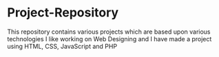 # Project-Repository
This repository contains various projects which are based upon various technologies
I like working on Web Designing and I have made a project using HTML, CSS, JavaScript and PHP
